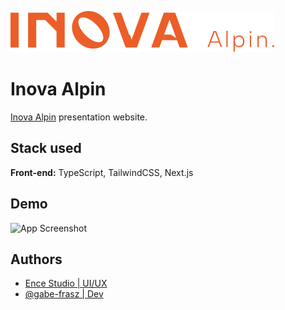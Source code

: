 ![Inova Alpin Logo](./.github/docs/logo.svg)

# Inova Alpin

[Inova Alpin](https://inovaalpin.com) presentation website.

## Stack used

**Front-end:** TypeScript, TailwindCSS, Next.js

## Demo

![App Screenshot](https://via.placeholder.com/468x300?text=App+Screenshot+Here)

## Authors

- [Ence Studio | UI/UX](https://www.encestudio.com)
- [@gabe-frasz | Dev](https://github.com/gabe-frasz)

